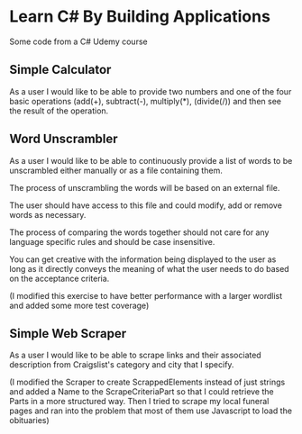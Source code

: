 # Learn C\# By Building Applications
Some code from a C# Udemy course

## Simple Calculator
As a user I would like to be able to provide two numbers and one of the four basic operations (add(+), subtract(-), multiply(*), (divide(/)) and then see the result of the operation.

## Word Unscrambler

As a user I would like to be able to continuously provide a list of words to be unscrambled either manually or as a file containing them. 

The process of unscrambling the words will be based on an external file. 

The user should have access to this file and could modify, add or remove words as necessary. 

The process of comparing the words together should not care for any language specific rules and should be case insensitive.

You can get creative with the information being displayed to the user as long as it directly conveys the meaning of what the user needs to do based on the acceptance criteria.

(I modified this exercise to have better performance with a larger wordlist and added some more test coverage)

## Simple Web Scraper

As a user I would like to be able to scrape links and their associated description from Craigslist's category and city that I specify.

(I modified the Scraper to create ScrappedElements instead of just strings and added a Name to the ScrapeCriteriaPart so that I could retrieve the Parts in a more structured way. Then I tried to scrape my local funeral pages and ran into the problem that most of them use Javascript to load the obituaries)
